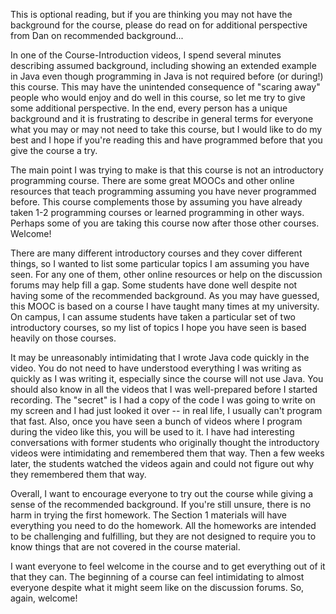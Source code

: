This is optional reading, but if you are thinking you may not have the background for the course, please do read on for additional perspective from Dan on recommended background...

In one of the Course-Introduction videos, I spend several minutes describing assumed background, including showing an extended example in Java even though programming in Java is not required before (or during!) this course. This may have the unintended consequence of "scaring away" people who would enjoy and do well in this course, so let me try to give some additional perspective. In the end, every person has a unique background and it is frustrating to describe in general terms for everyone what you may or may not need to take this course, but I would like to do my best and I hope if you're reading this and have programmed before that you give the course a try.

The main point I was trying to make is that this course is not an introductory programming course. There are some great MOOCs and other online resources that teach programming assuming you have never programmed before. This course complements those by assuming you have already taken 1-2 programming courses or learned programming in other ways. Perhaps some of you are taking this course now after those other courses. Welcome!

There are many different introductory courses and they cover different things, so I wanted to list some particular topics I am assuming you have seen. For any one of them, other online resources or help on the discussion forums may help fill a gap. Some students have done well despite not having some of the recommended background. As you may have guessed, this MOOC is based on a course I have taught many times at my university. On campus, I can assume students have taken a particular set of two introductory courses, so my list of topics I hope you have seen is based heavily on those courses.

It may be unreasonably intimidating that I wrote Java code quickly in the video. You do not need to have understood everything I was writing as quickly as I was writing it, especially since the course will not use Java. You should also know in all the videos that I was well-prepared before I started recording. The "secret" is I had a copy of the code I was going to write on my screen and I had just looked it over -- in real life, I usually can't program that fast. Also, once you have seen a bunch of videos where I program during the video like this, you will be used to it. I have had interesting conversations with former students who originally thought the introductory videos were intimidating and remembered them that way. Then a few weeks later, the students watched the videos again and could not figure out why they remembered them that way.

Overall, I want to encourage everyone to try out the course while giving a sense of the recommended background. If you're still unsure, there is no harm in trying the first homework. The Section 1 materials will have everything you need to do the homework. All the homeworks are intended to be challenging and fulfilling, but they are not designed to require you to know things that are not covered in the course material.

I want everyone to feel welcome in the course and to get everything out of it that they can. The beginning of a course can feel intimidating to almost everyone despite what it might seem like on the discussion forums. So, again, welcome!